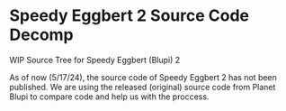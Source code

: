 # Speedy Eggbert 2 Source Code Decomp
 WIP Source Tree for Speedy Eggbert (Blupi) 2

 As of now (5/17/24), the source code of Speedy Eggbert 2 has not been published. We are using the released (original) source code from Planet Blupi to compare code and help us with the proccess.

